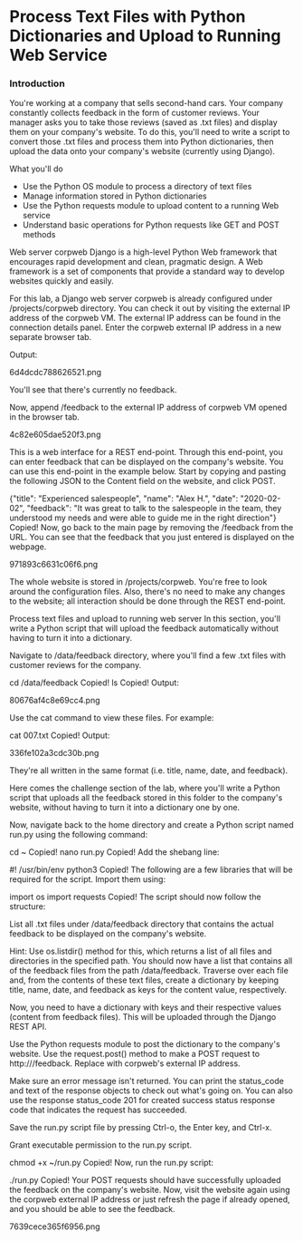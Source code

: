 # Process Text Files with Python Dictionaries and Upload to Running Web Service

### Introduction
You're working at a company that sells second-hand cars. Your company constantly collects feedback in the form of customer reviews. Your manager asks you to take those reviews (saved as .txt files) and display them on your company's website. To do this, you'll need to write a script to convert those .txt files and process them into Python dictionaries, then upload the data onto your company's website (currently using Django).

What you'll do
* Use the Python OS module to process a directory of text files
* Manage information stored in Python dictionaries
* Use the Python requests module to upload content to a running Web service
* Understand basic operations for Python requests like GET and POST methods

Web server corpweb
Django is a high-level Python Web framework that encourages rapid development and clean, pragmatic design. A Web framework is a set of components that provide a standard way to develop websites quickly and easily.

For this lab, a Django web server corpweb is already configured under /projects/corpweb directory. You can check it out by visiting the external IP address of the corpweb VM. The external IP address can be found in the connection details panel. Enter the corpweb external IP address in a new separate browser tab.

Output:

6d4dcdc788626521.png

You'll see that there's currently no feedback.

Now, append /feedback to the external IP address of corpweb VM opened in the browser tab.

4c82e605dae520f3.png

This is a web interface for a REST end-point. Through this end-point, you can enter feedback that can be displayed on the company's website. You can use this end-point in the example below. Start by copying and pasting the following JSON to the Content field on the website, and click POST.

{"title": "Experienced salespeople", "name": "Alex H.", "date": "2020-02-02", "feedback": "It was great to talk to the salespeople in the team, they understood my needs and were able to guide me in the right direction"}
Copied!
Now, go back to the main page by removing the /feedback from the URL. You can see that the feedback that you just entered is displayed on the webpage.

971893c6631c06f6.png

The whole website is stored in /projects/corpweb. You're free to look around the configuration files. Also, there's no need to make any changes to the website; all interaction should be done through the REST end-point.

Process text files and upload to running web server
In this section, you'll write a Python script that will upload the feedback automatically without having to turn it into a dictionary.

Navigate to /data/feedback directory, where you'll find a few .txt files with customer reviews for the company.

cd /data/feedback
Copied!
ls
Copied!
Output:

80676af4c8e69cc4.png

Use the cat command to view these files. For example:

cat 007.txt
Copied!
Output:

336fe102a3cdc30b.png

They're all written in the same format (i.e. title, name, date, and feedback).

Here comes the challenge section of the lab, where you'll write a Python script that uploads all the feedback stored in this folder to the company's website, without having to turn it into a dictionary one by one.

Now, navigate back to the home directory and create a Python script named run.py using the following command:

cd ~
Copied!
nano run.py
Copied!
Add the shebang line:

#! /usr/bin/env python3
Copied!
The following are a few libraries that will be required for the script. Import them using:

import os
import requests
Copied!
The script should now follow the structure:

List all .txt files under /data/feedback directory that contains the actual feedback to be displayed on the company's website.

Hint: Use os.listdir() method for this, which returns a list of all files and directories in the specified path.
You should now have a list that contains all of the feedback files from the path /data/feedback. Traverse over each file and, from the contents of these text files, create a dictionary by keeping title, name, date, and feedback as keys for the content value, respectively.

Now, you need to have a dictionary with keys and their respective values (content from feedback files). This will be uploaded through the Django REST API.

Use the Python requests module to post the dictionary to the company's website. Use the request.post() method to make a POST request to http://<corpweb-external-IP>/feedback. Replace <corpweb-external-IP> with corpweb's external IP address.

Make sure an error message isn't returned. You can print the status_code and text of the response objects to check out what's going on. You can also use the response status_code 201 for created success status response code that indicates the request has succeeded.

Save the run.py script file by pressing Ctrl-o, the Enter key, and Ctrl-x.

Grant executable permission to the run.py script.

chmod +x ~/run.py
Copied!
Now, run the run.py script:

./run.py
Copied!
Your POST requests should have successfully uploaded the feedback on the company's website. Now, visit the website again using the corpweb external IP address or just refresh the page if already opened, and you should be able to see the feedback.

7639cece365f6956.png
